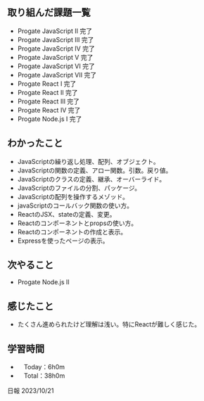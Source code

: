 ## 取り組んだ課題一覧
- Progate JavaScript II 完了
- Progate JavaScript III 完了
- Progate JavaScript IV 完了
- Progate JavaScript V 完了
- Progate JavaScript VI 完了
- Progate JavaScript VII 完了
- Progate React I 完了
- Progate React II 完了
- Progate React III 完了
- Progate React IV 完了
- Progate Node.js I 完了

## わかったこと
- JavaScriptの繰り返し処理、配列、オブジェクト。
- JavaScriptの関数の定義、アロー関数。引数。戻り値。
- JavaScriptのクラスの定義、継承、オーバーライド。
- JavaScriptのファイルの分割、パッケージ。
- JavaScriptの配列を操作するメゾッド。
- javaScriptのコールバック関数の使い方。
- ReactのJSX、stateの定義、変更。
- Reactのコンポーネントとpropsの使い方。
- Reactのコンポーネントの作成と表示。
- Expressを使ったページの表示。

## 次やること
- Progate Node.js II

## 感じたこと
- たくさん進められたけど理解は浅い。特にReactが難しく感じた。

## 学習時間
- 　Today：6h0m
- 　Total：38h0m

日報 2023/10/21
